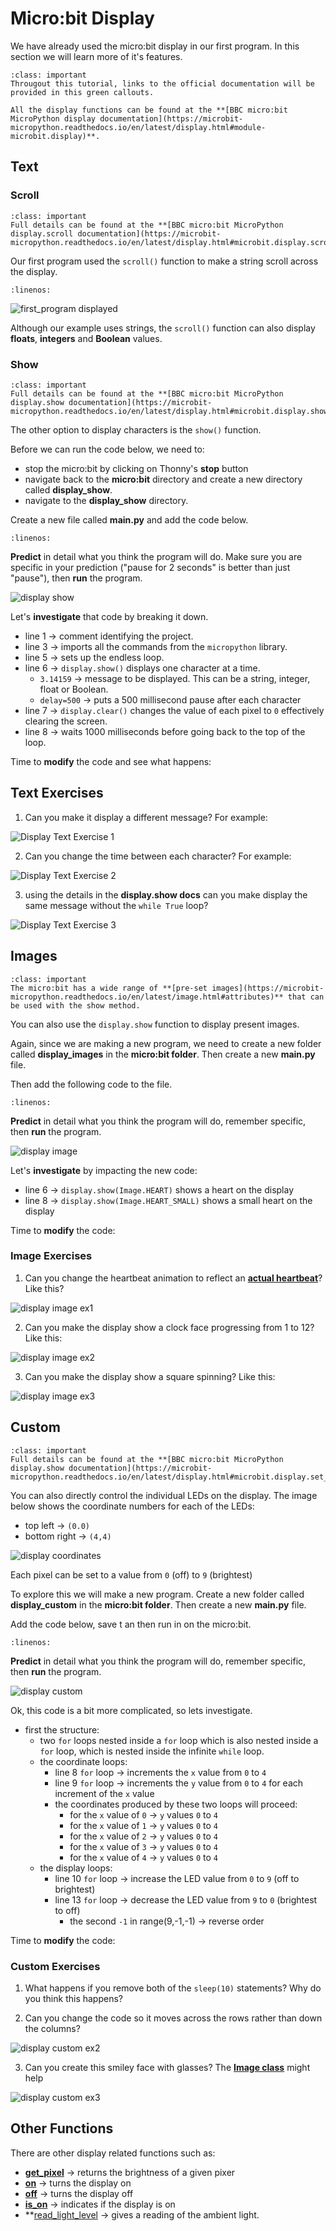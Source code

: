 # Micro:bit Display

We have already used the micro:bit display in our first program. In this section we will learn more of it's features.

```{admonition} Documentation
:class: important
Througout this tutorial, links to the official documentation will be provided in this green callouts.

All the display functions can be found at the **[BBC micro:bit MicroPython display documentation](https://microbit-micropython.readthedocs.io/en/latest/display.html#module-microbit.display)**.
```

## Text

### Scroll

```{admonition} scroll function
:class: important
Full details can be found at the **[BBC micro:bit MicroPython display.scroll documentation](https://microbit-micropython.readthedocs.io/en/latest/display.html#microbit.display.scroll)**.
```

Our first program used the `scroll()` function to make a string scroll across the display.

```{literalinclude} ./python_files/first_program/main.py
:linenos:
```

![first_program displayed](./assets/first_program.gif)

Although our example uses strings, the `scroll()` function can also display **floats**, **integers** and **Boolean** values.

### Show

```{admonition} show function
:class: important
Full details can be found at the **[BBC micro:bit MicroPython display.show documentation](https://microbit-micropython.readthedocs.io/en/latest/display.html#microbit.display.show)**.
```

The other option to display characters is the `show()` function.

Before we can run the code below, we need to:

- stop the micro:bit by clicking on Thonny's **stop** button
- navigate back to the **micro:bit** directory and create a new directory called **display_show**.
- navigate to the **display_show** directory.

Create a new file called **main.py** and add the code below.

```{literalinclude} ./python_files/display_show/main.py
:linenos:
```

**Predict** in detail what you think the program will do. Make sure you are specific in your prediction ("pause for 2 seconds" is better than just "pause"), then **run** the program.

![display show](./assets/display_show.gif)

Let's **investigate** that code by breaking it down.

- line 1 &rarr; comment identifying the project.
- line 3 &rarr; imports all the commands from the `micropython` library.
- line 5 &rarr; sets up the endless loop.
- line 6 &rarr; `display.show()` displays one character at a time. 
  - `3.14159` &rarr; message to be displayed. This can be a string, integer, float or Boolean.
  - `delay=500` &rarr; puts a 500 millisecond pause after each character
- line 7 &rarr; `display.clear()` changes the value of each pixel to `0` effectively clearing the screen.
- line 8 &rarr; waits 1000 milliseconds before going back to the top of the loop.

Time to **modify** the code and see what happens:

## Text Exercises

1. Can you make it display a different message? For example:

![Display Text Exercise 1](./assets/display_text_ex1.gif)

2. Can you change the time between each character? For example:

![Display Text Exercise 2](./assets/display_text_ex2.gif)

3. using the details in the **display.show docs** can you make display the same message without the `while True` loop?

![Display Text Exercise 3](./assets/display_text_ex3.gif)

## Images

```{admonition} micro:bit Images
:class: important
The micro:bit has a wide range of **[pre-set images](https://microbit-micropython.readthedocs.io/en/latest/image.html#attributes)** that can be used with the show method.
```

You can also use the `display.show` function to display present images.

Again, since we are making a new program, we need to create a new folder called **display_images** in the **micro:bit folder**. Then create a new **main.py** file.

Then add the following code to the file.

```{literalinclude} ./python_files/display_images/main.py
:linenos:
```

**Predict** in detail what you think the program will do, remember specific, then **run** the program.

![display image](./assets/display_image.gif)

Let's **investigate** by impacting the new code:

- line 6 &rarr; `display.show(Image.HEART)` shows a heart on the display
- line 8 &rarr; `display.show(Image.HEART_SMALL)` shows a small heart on the display

Time to **modify** the code:

### Image Exercises

1. Can you change the heartbeat animation to reflect an **[actual heartbeat](https://www.youtube.com/watch?v=gJpT_wHZeF8)**? Like this?

![display image ex1](./assets/display_image_ex1.gif)

2. Can you make the display show a clock face progressing from 1 to 12? Like this:

![display image ex2](./assets/display_image_ex2.gif)

3. Can you make the display show a square spinning? Like this:

![display image ex3](./assets/display_image_ex3.gif)

## Custom

```{admonition} set_pixel function
:class: important
Full details can be found at the **[BBC micro:bit MicroPython display.show documentation](https://microbit-micropython.readthedocs.io/en/latest/display.html#microbit.display.set_pixel)**.
```

You can also directly control the individual LEDs on the display. The image below shows the coordinate numbers for each of the LEDs:

- top left &rarr; `(0.0)`
- bottom right &rarr; `(4,4)`

![display coordinates](./assets/display_coords.jpg)

Each pixel can be set to a value from `0` (off) to `9` (brightest)

To explore this we will make a new program. Create a new folder called **display_custom** in the **micro:bit folder**. Then create a new **main.py** file.

Add the code below, save t an then run in on the micro:bit.

```{literalinclude} ./python_files/display_custom/main.py
:linenos:
```

**Predict** in detail what you think the program will do, remember specific, then **run** the program.

![display custom](./assets/display_custom.gif)

Ok, this code is a bit more complicated, so lets investigate.

- first the structure:
  - two `for` loops nested inside a `for` loop which is also nested inside a `for` loop, which is nested inside the infinite `while` loop.
  - the coordinate loops:
    - line 8 `for` loop &rarr; increments the `x` value from `0` to `4`
    - line 9 `for` loop &rarr; increments the `y` value from `0` to `4` for each increment of the `x` value
    - the coordinates produced by these two loops will proceed:
      - for the `x` value of `0` &rarr; `y` values `0` to `4`
      - for the `x` value of `1` &rarr; `y` values `0` to `4`
      - for the `x` value of `2` &rarr; `y` values `0` to `4`
      - for the `x` value of `3` &rarr; `y` values `0` to `4`
      - for the `x` value of `4` &rarr; `y` values `0` to `4`
  - the display loops:
    - line 10 `for` loop &rarr; increase the LED value from `0` to `9` (off to brightest)
    - line 13 `for` loop &rarr; decrease the LED value from `9` to `0` (brightest to off)
      - the second `-1` in range(9,-1,-1) &rarr; reverse order

Time to **modify** the code:

### Custom Exercises

1. What happens if you remove both of the `sleep(10)` statements? Why do you think this happens?

2. Can you change the code so it moves across the rows rather than down the columns? 

![display custom ex2](./assets/display_custom_ex2.gif)

3. Can you create this smiley face with glasses? The **[Image class](https://microbit-micropython.readthedocs.io/en/latest/image.html#microbit.Image)** might help

![display custom ex3](./assets/display_custom_ex3.png)

## Other Functions

There are other display related functions such as:

- **[get_pixel](https://microbit-micropython.readthedocs.io/en/latest/display.html#microbit.display.get_pixel)** &rarr; returns the brightness of a given pixer
- **[on](https://microbit-micropython.readthedocs.io/en/latest/display.html#microbit.display.on)** &rarr; turns the display on
- **[off](https://microbit-micropython.readthedocs.io/en/latest/display.html#microbit.display.off)** &rarr; turns the display off
- **[is_on](https://microbit-micropython.readthedocs.io/en/latest/display.html#microbit.display.is_on)** &rarr; indicates if the display is on
- **[read_light_level](https://microbit-micropython.readthedocs.io/en/latest/display.html#microbit.display.read_light_level) &rarr; gives a reading of the ambient light.
